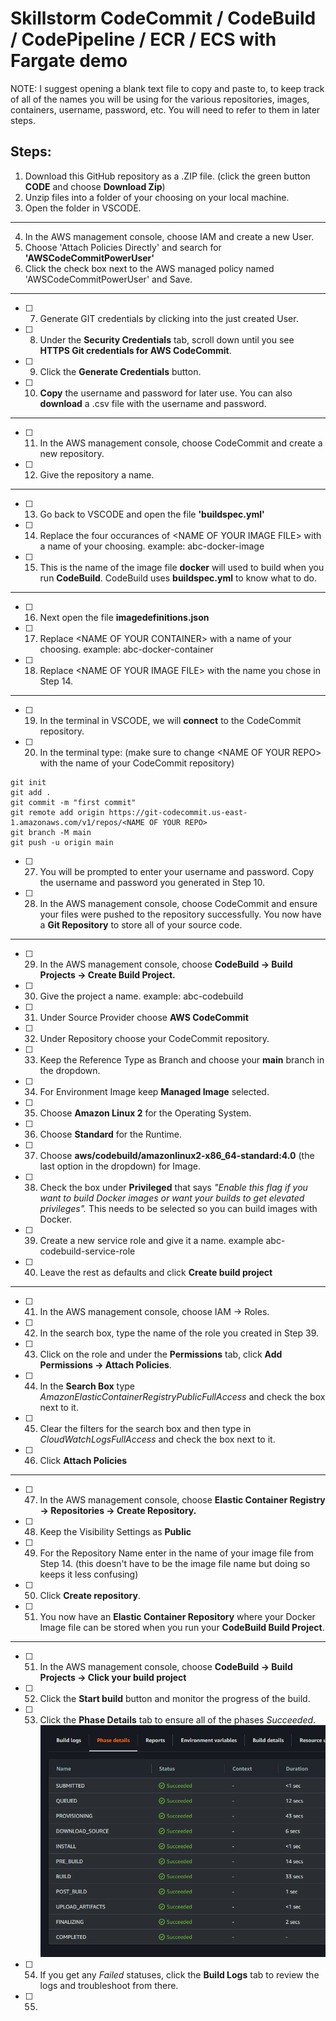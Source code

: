 # Skillstorm CodeCommit / CodeBuild / CodePipeline / ECR / ECS with Fargate demo

NOTE: I suggest opening a blank text file to copy and paste to, to keep track of all of the names you will be using for the various repositories, images, containers, username, password, etc. You will need to refer to them in later steps.

## Steps:

1) Download this GitHub repository as a .ZIP file. (click the green button **CODE** and choose **Download Zip**)
2) Unzip files into a folder of your choosing on your local machine.
3) Open the folder in VSCODE.
-----------------------------------------------------------------------------------------------------------------------------------------
4) In the AWS management console, choose IAM and create a new User.
5) Choose 'Attach Policies Directly' and search for **'AWSCodeCommitPowerUser'**
6) Click the check box next to the AWS managed policy named 'AWSCodeCommitPowerUser' and Save.
-----------------------------------------------------------------------------------------------------------------------------------------
- [ ] 7) Generate GIT credentials by clicking into the just created User.
- [ ] 8) Under the **Security Credentials** tab, scroll down until you see **HTTPS Git credentials for AWS CodeCommit**.
- [ ] 9) Click the **Generate Credentials** button.
- [ ] 10) **Copy** the username and password for later use. You can also **download** a .csv file with the username and password.
-----------------------------------------------------------------------------------------------------------------------------------------
- [ ] 11) In the AWS management console, choose CodeCommit and create a new repository.
- [ ] 12) Give the repository a name.
-----------------------------------------------------------------------------------------------------------------------------------------
- [ ] 13) Go back to VSCODE and open the file **'buildspec.yml'**
- [ ] 14) Replace the four occurances of \<NAME OF YOUR IMAGE FILE\> with a name of your choosing. example: abc-docker-image
- [ ] 15) This is the name of the image file **docker** will used to build when you run **CodeBuild**. CodeBuild uses **buildspec.yml** to know what to do.
-----------------------------------------------------------------------------------------------------------------------------------------
- [ ] 16) Next open the file **imagedefinitions.json**
- [ ] 17) Replace \<NAME OF YOUR CONTAINER\> with a name of your choosing. example: abc-docker-container
- [ ] 18) Replace \<NAME OF YOUR IMAGE FILE\> with the name you chose in Step 14.
-----------------------------------------------------------------------------------------------------------------------------------------
- [ ] 19) In the terminal in VSCODE, we will **connect** to the CodeCommit repository.
- [ ] 20) In the terminal type: (make sure to change \<NAME OF YOUR REPO\> with the name of your CodeCommit repository)
```
git init
git add .
git commit -m "first commit"
git remote add origin https://git-codecommit.us-east-1.amazonaws.com/v1/repos/<NAME OF YOUR REPO>
git branch -M main
git push -u origin main
```
- [ ] 27) You will be prompted to enter your username and password.  Copy the username and password you generated in Step 10.
- [ ] 28) In the AWS management console, choose CodeCommit and ensure your files were pushed to the repository successfully. You now have a **Git Repository** to store all of your source code.
-----------------------------------------------------------------------------------------------------------------------------------------
- [ ] 29) In the AWS management console, choose **CodeBuild -> Build Projects -> Create Build Project.**
- [ ] 30) Give the project a name. example: abc-codebuild
- [ ] 31) Under Source Provider choose **AWS CodeCommit**
- [ ] 32) Under Repository choose your CodeCommit repository.
- [ ] 33) Keep the Reference Type as Branch and choose your **main** branch in the dropdown.
- [ ] 34) For Environment Image keep **Managed Image** selected.
- [ ] 35) Choose **Amazon Linux 2** for the Operating System.
- [ ] 36) Choose **Standard** for the Runtime.
- [ ] 37) Choose **aws/codebuild/amazonlinux2-x86_64-standard:4.0** (the last option in the dropdown) for Image.
- [ ] 38) Check the box under **Privileged** that says *"Enable this flag if you want to build Docker images or want your builds to get elevated privileges".* This needs to be selected so you can build images with Docker.
- [ ] 39) Create a new service role and give it a name. example abc-codebuild-service-role
- [ ] 40) Leave the rest as defaults and click **Create build project**
-----------------------------------------------------------------------------------------------------------------------------------------
- [ ] 41) In the AWS management console, choose IAM -> Roles.
- [ ] 42) In the search box, type the name of the role you created in Step 39.
- [ ] 43) Click on the role and under the **Permissions** tab, click **Add Permissions -> Attach Policies**.
- [ ] 44) In the **Search Box** type *AmazonElasticContainerRegistryPublicFullAccess* and check the box next to it.
- [ ] 45) Clear the filters for the search box and then type in *CloudWatchLogsFullAccess* and check the box next to it.
- [ ] 46) Click **Attach Policies**
-----------------------------------------------------------------------------------------------------------------------------------------
- [ ] 47) In the AWS management console, choose **Elastic Container Registry -> Repositories -> Create Repository.**
- [ ] 48) Keep the Visibility Settings as **Public**
- [ ] 49) For the Repository Name enter in the name of your image file from Step 14. (this doesn't have to be the image file name but doing so keeps it less confusing)
- [ ] 50) Click **Create repository**.
- [ ] 51) You now have an **Elastic Container Repository** where your Docker Image file can be stored when you run your **CodeBuild Build Project**.
-----------------------------------------------------------------------------------------------------------------------------------------
- [ ] 51) In the AWS management console, choose **CodeBuild -> Build Projects -> Click your build project**
- [ ] 52) Click the **Start build** button and monitor the progress of the build.
- [ ] 53) Click the **Phase Details** tab to ensure all of the phases *Succeeded*.
![CodeBuild Phase Details](https://github.com/jonjay80/skillstorm-codebuild-ECS/blob/main/images/CodeBuildPhaseDetailsCapture.PNG)
- [ ] 54) If you get any *Failed* statuses, click the **Build Logs** tab to review the logs and troubleshoot from there.
- [ ] 55) 
